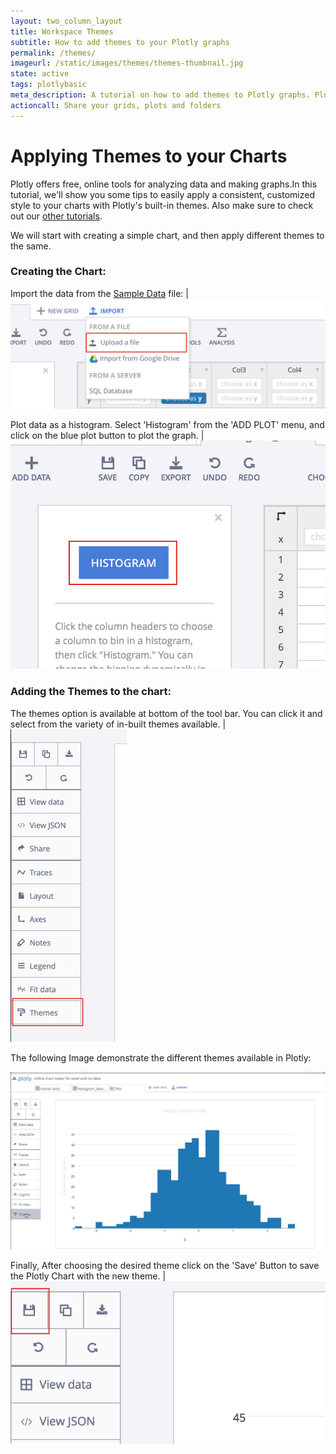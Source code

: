 ```yaml
---
layout: two_column_layout
title: Workspace Themes
subtitle: How to add themes to your Plotly graphs
permalink: /themes/
imageurl: /static/images/themes/themes-thumbnail.jpg
state: active
tags: plotlybasic
meta_description: A tutorial on how to add themes to Plotly graphs. Plotly is the easiest way to graph and share your data.
actioncall: Share your grids, plots and folders
---
```


# Applying Themes to your Charts

Plotly offers free, online tools for analyzing data and making graphs.In this tutorial, we'll show you some tips to easily apply a consistent, customized style to your charts with Plotly's built-in themes. Also make sure to check out our [other tutorials](http://help.plot.ly/).


We will start with creating a simple chart, and then apply different themes to the same.

### Creating the Chart:

Import the data from the <a href="https://raw.githubusercontent.com/plotly/datasets/master/histogram_simple.csv" download>Sample Data</a> file: | ![Import Data](/static/images/themes/add-data.jpg)


Plot data as a histogram. Select 'Histogram' from the 'ADD PLOT' menu, and click on the blue plot button to plot the graph. |  ![Shared plot](/static/images/themes/plot-data.jpg)


### Adding the Themes to the chart:

The themes option is available at bottom of the tool bar. You can click it and select from the variety of in-built themes available. | ![Themes Button](/static/images/themes/themes-button.jpg)


The following Image demonstrate the different themes available in Plotly:

![Themes Gif](/static/images/themes/themes-changing.gif)


Finally, After choosing the desired theme click on the 'Save' Button to save the Plotly Chart with the new theme. | ![Save Button](/static/images/themes/save-button.jpg)